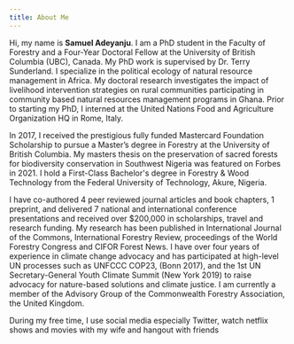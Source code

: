 ```yaml
---
title: About Me
---
```


Hi, my name is **Samuel Adeyanju**. I am a PhD student in the Faculty of  Forestry and a Four-Year Doctoral Fellow at the University of British Columbia (UBC), Canada. My PhD work is supervised by Dr. Terry Sunderland. I specialize in the political ecology of natural resource management in Africa. My doctoral research investigates the impact of livelihood intervention strategies on rural communities participating in community based natural resources management programs in Ghana. Prior to starting my PhD, I interned at the United Nations Food and Agriculture Organization HQ in Rome, Italy.


In 2017, I received the prestigious fully funded Mastercard Foundation Scholarship to pursue a Master’s degree in Forestry at the University of British Columbia. My masters thesis on the preservation of sacred forests for biodiversity conservation in Southwest Nigeria was featured on Forbes in 2021. I hold a First-Class Bachelor's degree in Forestry & Wood Technology from the Federal University of Technology, Akure, Nigeria.

I have co-authored 4 peer reviewed journal articles and book chapters, 1 preprint, and delivered 7 national and international conference presentations and received over $200,000 in scholarships, travel and research funding. My research has been published in International Journal of the Commons, International Forestry Review, proceedings of the World Forestry Congress and CIFOR Forest News. I have over four years of experience in climate change advocacy and has participated at high-level UN processes such as UNFCCC COP23, (Bonn 2017), and the 1st UN Secretary-General Youth Climate Summit (New York 2019) to raise advocacy for nature-based solutions and climate justice. I am currently a member of the Advisory Group of the Commonwealth Forestry Association, the United Kingdom.

During my free time, I use social media especially Twitter, watch netflix shows and movies with my wife and hangout with friends
